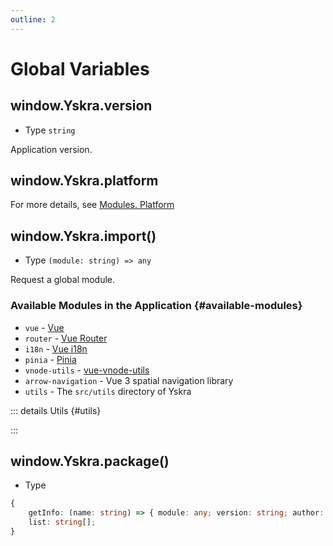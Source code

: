 ```yaml
---
outline: 2
---
```

# Global Variables

## window.Yskra.version

- Type `string`

Application version.

## window.Yskra.platform

For more details, see [Modules. Platform](./modules/platform.md)

## window.Yskra.import()

- Type `(module: string) => any`

Request a global module.

### Available Modules in the Application {#available-modules}
- `vue` - [Vue](https://vuejs.org/api/)
- `router` - [Vue Router](https://router.vuejs.org/api/)
- `i18n` - [Vue i18n](https://vue-i18n.intlify.dev/api/general.html/)
- `pinia` - [Pinia](https://pinia.vuejs.org/api/modules/pinia.html#%D0%A4%D1%83%D0%BD%D0%BA%D1%86%D0%B8%D0%B8)
- `vnode-utils` - [vue-vnode-utils](https://skirtles-code.github.io/vue-vnode-utils/)
- `arrow-navigation` - Vue 3 spatial navigation library
- `utils` - The `src/utils` directory of Yskra

::: details Utils {#utils}
<!--@include: ./utils.md{3,}-->
:::

## window.Yskra.package()

- Type
```typescript
{ 
    getInfo: (name: string) => { module: any; version: string; author: string };
    list: string[]; 
}
```
